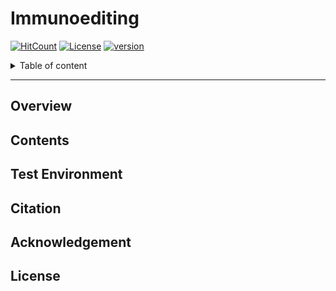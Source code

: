 # Immunoediting

[![HitCount](http://hits.dwyl.com/wt12318/XSLiuLab/Immunoediting.svg)](http://hits.dwyl.com/wt12318/XSLiuLab/Immunoediting)
[![License](https://img.shields.io/badge/License-Apache%202.0-blue.svg)](https://opensource.org/licenses/Apache-2.0)
[![version](https://img.shields.io/badge/version-dev-green.svg)](https://shields.io/)

<details>
<summary>Table of content</summary>
  
## Table of content
   * [Overview](#Overview)
   * [Contents](#Contents)
   * [Test Environment](#Test Environment)
   * [Citation](#Citation)
   * [Acknowledgement](#Acknowledgement)
   * [LICENSE](#License)

</details>

----

## Overview

## Contents

## Test Environment

## Citation

## Acknowledgement

## License
